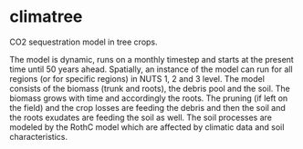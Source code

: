 # climatree
CO2 sequestration model in tree crops.

The model is dynamic, runs on a monthly timestep and starts at the present time until 50 years ahead. Spatially, an instance of the model can run for all regions (or for specific regions) in NUTS 1, 2 and 3 level. The model consists of the biomass (trunk and roots), the debris pool and the soil. The biomass grows with time and accordingly the roots. The pruning (if left on the field) and the crop losses are feeding the debris and then the soil and the roots exudates are feeding the soil as well. The soil processes are modeled by the RothC model which are affected by climatic data and soil characteristics. 
